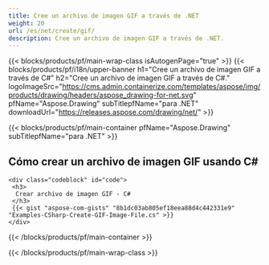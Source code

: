 ```yaml
---
title: Cree un archivo de imagen GIF a través de .NET
weight: 20
url: /es/net/create/gif/
description: Cree un archivo de imagen GIF a través de .NET.
---
```


{{< blocks/products/pf/main-wrap-class isAutogenPage="true" >}}
{{< blocks/products/pf/i18n/upper-banner h1="Cree un archivo de imagen GIF a través de C#" h2="Cree un archivo de imagen GIF a través de C#." logoImageSrc="https://cms.admin.containerize.com/templates/aspose/img/products/drawing/headers/aspose_drawing-for-net.svg" pfName="Aspose.Drawing" subTitlepfName="para .NET" downloadUrl="https://releases.aspose.com/drawing/net/" >}}

{{< blocks/products/pf/main-container pfName="Aspose.Drawing" subTitlepfName="para .NET" >}}

<h2>Cómo crear un archivo de imagen GIF usando C#</h2>

    <div class="codeblock" id="code">
     <h3>
      Crear archivo de imagen GIF - C#
     </h3>
     {{< gist "aspose-com-gists" "8b1dc03ab805ef18eea88d4c442331e9" "Examples-CSharp-Create-GIF-Image-File.cs" >}}
    </div>

{{< /blocks/products/pf/main-container >}}


{{< /blocks/products/pf/main-wrap-class >}}
